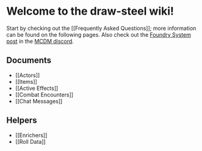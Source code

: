 # Welcome to the draw-steel wiki!

Start by checking out the [[Frequently Asked Questions]]; more information can be found on the following pages. Also check out the [Foundry System post](https://discord.com/channels/332362513368875008/1342298358664138805) in the [MCDM discord](https://discord.gg/pxehb5G6Gd).

## Documents
* [[Actors]]
* [[Items]]
* [[Active Effects]]
* [[Combat Encounters]]
* [[Chat Messages]]

## Helpers
* [[Enrichers]]
* [[Roll Data]]
